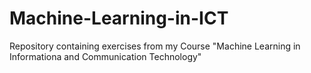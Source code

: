 # Machine-Learning-in-ICT
Repository containing exercises from my Course "Machine Learning in Informationa and Communication Technology"

